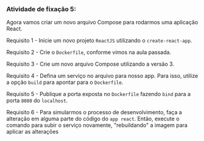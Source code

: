 
###  Atividade de fixação 5:

Agora vamos criar um novo arquivo Compose para rodarmos uma aplicação React.

Requisito 1 - Inicie um novo projeto `ReactJS` utilizando o `create-react-app`.

Requisito 2 - Crie o `Dockerfile`, conforme vimos na aula passada.

Requisito 3 - Crie um novo arquivo Compose utilizando a versão 3.

Requisito 4 - Defina um serviço no arquivo para nosso app. Para isso, utilize a opção `build` para apontar para o `Dockerfile`.

Requisito 5 - Publique a porta exposta no `Dockerfile` fazendo `bind` para a porta `8080` do `localhost`.

Requisito 6 - Para simularmos o processo de desenvolvimento, faça a alteração em alguma parte do código do `app react`. Então, execute o comando para subir o serviço novamente, "rebuildando" a imagem para aplicar as alterações

